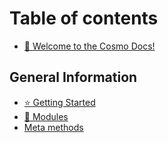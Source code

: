 # Table of contents

* [👋 Welcome to the Cosmo Docs!](README.md)

## General Information <a href="#general" id="general"></a>

* [⭐ Getting Started](general/getting-started.md)
* [🧱 Modules](general/modules.md)
* [Meta methods](general/meta-methods.md)
